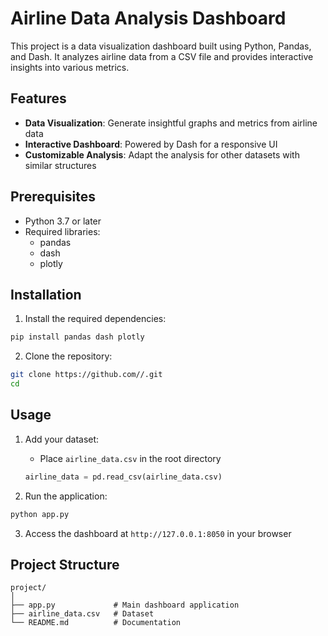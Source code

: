 # Airline Data Analysis Dashboard

This project is a data visualization dashboard built using Python, Pandas, and Dash. It analyzes airline data from a CSV file and provides interactive insights into various metrics.

## Features

- **Data Visualization**: Generate insightful graphs and metrics from airline data
- **Interactive Dashboard**: Powered by Dash for a responsive UI
- **Customizable Analysis**: Adapt the analysis for other datasets with similar structures

## Prerequisites

- Python 3.7 or later
- Required libraries:
  - pandas
  - dash
  - plotly

## Installation

1. Install the required dependencies:
```bash
pip install pandas dash plotly
```

2. Clone the repository:
```bash
git clone https://github.com//.git
cd 
```

## Usage

1. Add your dataset:
   - Place `airline_data.csv` in the root directory
   ```python
   airline_data = pd.read_csv(airline_data.csv)
   ```

2. Run the application:
```bash
python app.py
```

3. Access the dashboard at `http://127.0.0.1:8050` in your browser

## Project Structure
```
project/
│
├── app.py             # Main dashboard application
├── airline_data.csv   # Dataset
└── README.md          # Documentation
```

